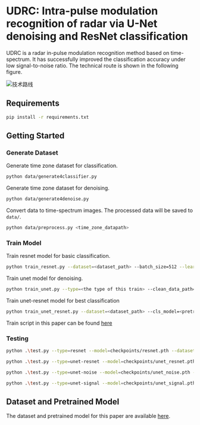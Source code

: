 # UDRC: Intra-pulse modulation recognition of radar via U-Net denoising and ResNet classification

UDRC is a radar in-pulse modulation recognition method based on time-spectrum. It has successfully improved the classification accuracy under low signal-to-noise ratio. The technical route is shown in the following figure.

![技术路线](https://stastic.s3.bitiful.net/tr.svg)

## Requirements

```bash
pip install -r requirements.txt
```



## Getting Started

### Generate Dataset

Generate time zone dataset for classification.

```bash
python data/generate4classifier.py 
```

Generate time zone dataset for denoising.

```bash
python data/generate4denoise.py 
```

Convert data to time-spectrum images. The processed data will be saved to `data/`.

```bash
python data/preprocess.py <time_zone_datapath>
```

### Train Model

Train resnet model for basic classification.

```bash
python train_resnet.py --dataset=<dataset_path> --batch_size=512 --learning_rate=2e-5 --epochs=100
```

Train unet model for denoising.

```bash
python train_unet.py --type=<the type of this train> --clean_data_path=<clean_TS_dataset_path> --noise_data_path=<noise_TS_dataset_path> --batch_size=512 --learning_rate=1e-4 --epochs=100
```

Train unet-resnet model for best classification

```bash
python train_unet_resnet.py --dataset=<dataset_path> --cls_model=<pretrained_resnet_path> --batch_size=512 --learning_rate=1e-4 --epochs=100
```

Train script in this paper can be found [here](./train.sh)

### Testing

```bash
python .\test.py --type=resnet --model=checkpoints/resnet.pth --dataset=data/data_stft.pkl # test resnet model

python .\test.py --type=unet-resnet --model=checkpoints/unet_resnet.pth  --dataset=data/data_stft.pkl # test unet-resnet model

python .\test.py --type=unet-noise --model=checkpoints/unet_noise.pth --cls_model=checkpoints/resnet.pth  --dataset=data/data_stft.pkl # test unet-noise model

python .\test.py --type=unet-signal --model=checkpoints/unet_signal.pth --cls_model=checkpoints/resnet.pth  --dataset=data/data_stft.pkl # test unet-signal model
```



## Dataset and Pretrained Model

The dataset and pretrained model for this paper are available [here](https://pan.baidu.com/s/1nuoInahausb1JfAwBodKQg?pwd=udrc).



